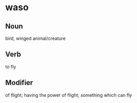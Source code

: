 waso
===

Noun
---

bird, winged animal/creature

Verb
---

to fly

Modifier
---

of flight; having the power of flight; something which can fly